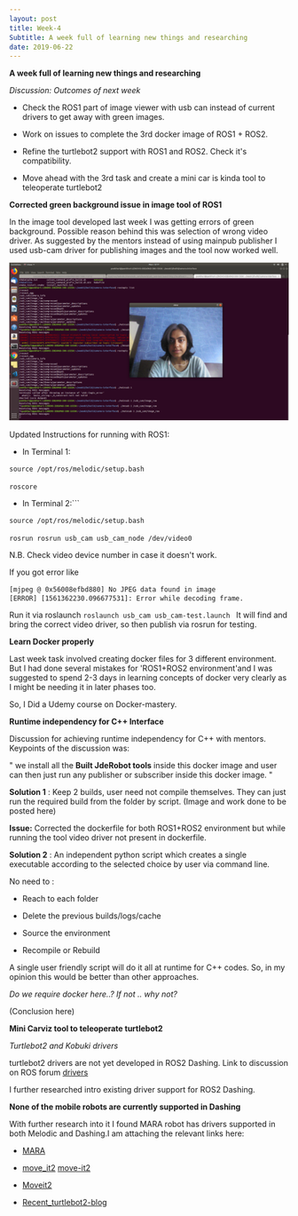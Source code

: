 ```yaml
---
layout: post
title: Week-4
Subtitle: A week full of learning new things and researching
date: 2019-06-22
---	
```


**A week full of learning new things and researching**

*Discussion: Outcomes of next week*

 * Check the ROS1 part of image viewer with usb can instead of current drivers to get away with green images.
 
 * Work on issues to complete the 3rd docker image of ROS1 + ROS2.
 
 * Refine the turtlebot2 support with ROS1 and ROS2. Check it's compatibility.
 
 * Move ahead with the 3rd task and create a mini car is kinda tool to teleoperate turtlebot2

**Corrected green background issue in image tool of ROS1** 

In the image tool developed last week I was getting errors of green background. Possible reason behind this was selection of wrong video driver. As suggested by the mentors instead of using mainpub publisher I used usb-cam driver for publishing images and the tool now worked well.

![link-tool](../img/usb-cam.png)

Updated Instructions for running with ROS1:

* In Terminal 1:

```
source /opt/ros/melodic/setup.bash

roscore

```
* In Terminal 2:```

```
source /opt/ros/melodic/setup.bash

rosrun rosrun usb_cam usb_cam_node /dev/video0

```

N.B. Check video device number in case it doesn't work.

If you got error like 
``` 
[mjpeg @ 0x56008efbd880] No JPEG data found in image
[ERROR] [1561362230.096677531]: Error while decoding frame.

```
Run it via roslaunch ``roslaunch usb_cam usb_cam-test.launch `` It will find and bring the correct video driver, so then publish via rosrun for testing.

**Learn Docker properly**

Last week task involved creating docker files  for 3 different environment. But I had done several mistakes for 'ROS1+ROS2 environment'and I was suggested to spend 2-3 days in learning concepts of docker very clearly as I might be needing it in later phases too.

So, I Did a Udemy course on Docker-mastery.

**Runtime independency for C++ Interface**

Discussion for achieving runtime independency for C++ with mentors. Keypoints of the discussion was:

" we install all the **Built JdeRobot tools** inside this docker image and user can then just run any publisher or subscriber inside this docker image. "

**Solution 1** : Keep 2 builds, user need not compile themselves. They can just run the required build from the folder by script.
(Image and work done to be posted here)

**Issue:** Corrected the dockerfile for both ROS1+ROS2 environment but while running the tool video driver not present in dockerfile.

**Solution 2** : An independent python script which creates a single executable according to the selected choice by user via command line.

No need to :

* Reach to each folder

* Delete the previous builds/logs/cache

* Source the environment

* Recompile or Rebuild

A single user friendly script will do it all at runtime for C++ codes. So, in my opinion this would be better than other approaches.

*Do we require docker here..? If not .. why not?*

(Conclusion here)

**Mini Carviz tool to teleoperate turtlebot2**

*Turtlebot2 and Kobuki drivers*

turtlebot2 drivers are not yet developed in ROS2 Dashing. Link to discussion on ROS forum [drivers](http://answers.ros.org/question/326512/turtlebot-support-in-ros2-dashing/)

I further researched intro existing driver support for ROS2 Dashing.

   **None of the mobile robots are currently supported in Dashing** 

With further research into it I found MARA robot has drivers supported in both Melodic and Dashing.I am attaching the relevant links here:

* [MARA](https://github.com/AcutronicRobotics/MARA)

* [move_it2](https://github.com/AcutronicRobotics/moveit2/tree/prepare-dashing-ci/moveit_kinematics) [move-it2](https://www.linkedin.com/pulse/moveit-2-journey-first-demonstrator-ros-planning-goal-v%C3%ADctor/)

* [Moveit2](https://acutronicrobotics.com/news/moveit-2-journey-moveit-2-alpha-release/)

* [Recent_turtlebot2-blog](https://qiita.com/l1sum/items/78f1a904fff3d389d8be)



